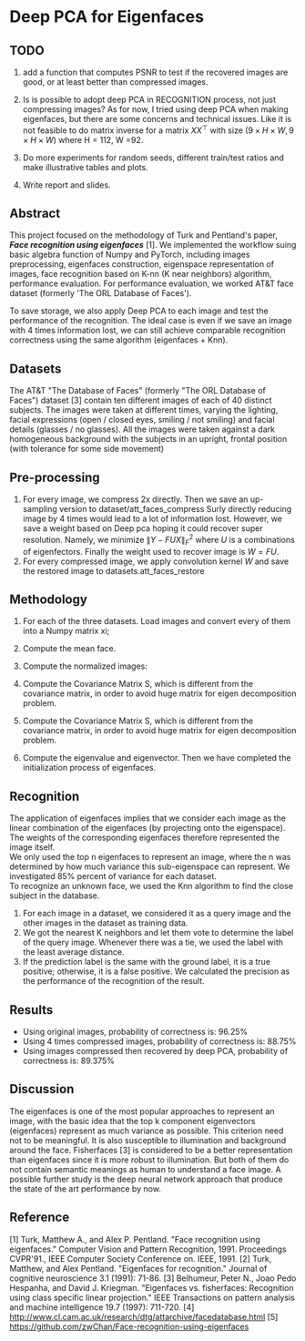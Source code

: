 # Deep PCA for Eigenfaces

## TODO

1. add a function that computes PSNR to test if the recovered images are good, or at least better than compressed images.
2. Is is possible to adopt deep PCA in RECOGNITION process, not just compressing images?
As for now, I tried using deep PCA when making eigenfaces, but there are some concerns and technical issues. Like it is not feasible to do matrix inverse for a matrix $X X^\top$ with size $(9\times H \times W, 9\times H \times W)$ where H = 112, W =92.

3. Do more experiments for random seeds, different train/test ratios and make illustrative tables and plots.
4. Write report and slides.

## Abstract

This project focused on the methodology of Turk and Pentland's paper, ***Face recognition using eigenfaces*** [1]. We implemented the workflow suing basic algebra function of Numpy and PyTorch, including images preprocessing, eigenfaces construction, eigenspace representation of images, face recognition based on K-nn (K near neighbors) algorithm, performance evaluation. For performance evaluation, we worked AT&T face dataset (formerly 'The ORL Database of Faces').

To save storage, we also apply Deep PCA to each image and test the performance of the recognition. The ideal case is even if we save an image with 4 times information lost, we can still achieve comparable recognition correctness using the same algorithm (eigenfaces + Knn).

## Datasets

The AT&T "The Database of Faces" (formerly "The ORL Database of Faces") dataset [3] contain ten different images of each of 40 distinct subjects. The images were taken at different times, varying the lighting, facial expressions (open / closed eyes, smiling / not smiling) and facial details (glasses / no glasses). All the images were taken against a dark homogeneous background with the subjects in an upright, frontal position (with tolerance for some side movement)

## Pre-processing

1. For every image, we compress 2x directly. Then we save an up-sampling version to dataset/att_faces_compress
Surly directly reducing image by 4 times would lead to a lot of information lost. However, we save a weight based on Deep pca hoping it could recover super resolution. Namely, we minimize $\|Y - FU X\|_F^2$ where $U$ is a combinations of eigenfectors. Finally the weight used to recover image is $W = FU$.
2. For every compressed image, we apply convolution kernel $W$ and save the restored image to datasets.att_faces_restore

## Methodology

1. For each of the three datasets. Load images and convert every of them into a Numpy matrix xi;

2. Compute the mean face.

3. Compute the normalized images:

4. Compute the Covariance Matrix S, which is different from the covariance matrix, in order to avoid huge matrix for eigen decomposition problem.

5. Compute the Covariance Matrix S, which is different from the covariance matrix, in order to avoid huge matrix for eigen decomposition problem.

6. Compute the eigenvalue and eigenvector. Then we have completed the initialization process of eigenfaces.

## Recognition

The application of eigenfaces implies that we consider each image as the linear combination of the eigenfaces (by projecting onto the eigenspace). The weights of the corresponding eigenfaces therefore represented the image itself.  
We only used the top n eigenfaces to represent an image, where the n was determined by how much variance this sub-eigenspace can represent. We investigated 85% percent of variance for each dataset.  
To recognize an unknown face, we used the Knn algorithm to find the close subject in the database.  

1. For each image in a dataset, we considered it as a query image and the other images in the dataset as training data.  
2. We got the nearest K neighbors and let them vote to determine the label of the query image. Whenever there was a tie, we used the label with the least average distance.  
3. If the prediction label is the same with the ground label, it is a true positive; otherwise, it is a false positive. We calculated the precision as the performance of the recognition of the result.  

## Results

* Using original images, probability of correctness is: 96.25\%
* Using 4 times compressed images, probability of correctness is: 88.75\%
* Using images compressed then recovered by deep PCA, probability of correctness is: 89.375\%

## Discussion

The eigenfaces is one of the most popular approaches to represent an image, with the basic idea that the top k component eigenvectors (eigenfaces) represent as much variance as possible. This criterion need not to be meaningful. It is also susceptible to illumination and background around the face. Fisherfaces [3] is considered to be a better representation than eigenfaces since it is more robust to illumination. But both of them do not contain semantic meanings as human to understand a face image. A possible further study is the deep neural network approach that produce the state of the art performance by now.

## Reference

[1] Turk, Matthew A., and Alex P. Pentland. "Face recognition using eigenfaces." Computer Vision and Pattern Recognition, 1991. Proceedings CVPR'91., IEEE Computer Society Conference on. IEEE, 1991.
[2] Turk, Matthew, and Alex Pentland. "Eigenfaces for recognition." Journal of cognitive neuroscience 3.1 (1991): 71-86.
[3] Belhumeur, Peter N., Joao Pedo Hespanha, and David J. Kriegman. "Eigenfaces vs. fisherfaces: Recognition using class specific linear projection." IEEE Transactions on pattern analysis and machine intelligence 19.7 (1997): 711-720.
[4] <http://www.cl.cam.ac.uk/research/dtg/attarchive/facedatabase.html>
[5] <https://github.com/zwChan/Face-recognition-using-eigenfaces>
